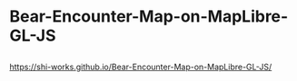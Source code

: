# Bear-Encounter-Map-on-MapLibre-GL-JS
##
https://shi-works.github.io/Bear-Encounter-Map-on-MapLibre-GL-JS/
